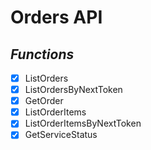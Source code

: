 # Orders API

## *Functions*

- [x] ListOrders
- [x] ListOrdersByNextToken
- [x] GetOrder
- [x] ListOrderItems
- [x] ListOrderItemsByNextToken
- [x] GetServiceStatus
